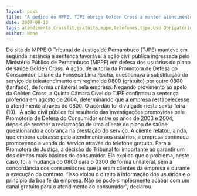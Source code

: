 ```yaml
---
layout: post
title: "A pedido do MPPE, TJPE obriga Golden Cross a manter atendimento gratuito pelo telefone"
date: 2007-08-10
tags: atendimento,Crossfit,gratuito,mppe,telefones,tjpe,Uso Obrigatório
author: None
---
```

Do site do MPPE
O Tribunal de Justi&ccedil;a de Pernambuco (TJPE) manteve em segunda inst&acirc;ncia a senten&ccedil;a favor&aacute;vel a a&ccedil;&atilde;o civil p&uacute;blica ingressada pelo Minist&eacute;rio P&uacute;blico de Pernambuco (MPPE) em defesa dos usu&aacute;rios do plano de sa&uacute;de Golden Cross.
A a&ccedil;&atilde;o, de autoria da Promotora de Defesa do Consumidor, Liliane da Fons&ecirc;ca Lima Rocha, questionava a substitui&ccedil;&atilde;o do servi&ccedil;o de teleatendimento em regime de 0800 (gratuito) por outro 0300 (tarifado), de forma unilateral pela empresa.
Negando provimento ao apelo da Golden Cross, a Quinta C&acirc;mara C&iacute;vel do TJPE confirmou a senten&ccedil;a proferida em agosto de 2004, determinando que a empresa restabelecesse o atendimento atrav&eacute;s do 0800. O ac&oacute;rd&atilde;o foi divulgado nesta sexta-feira (10).&nbsp;
A a&ccedil;&atilde;o civil p&uacute;blica foi resultado das investiga&ccedil;&otilde;es promovidas pela Promotoria de Defesa do Consumidor entre os anos de 2003 e 2004, depois de receber a reclama&ccedil;&atilde;o de uma cliente do plano de sa&uacute;de questionando a cobran&ccedil;a na presta&ccedil;&atilde;o do servi&ccedil;o. A cliente relatou, ainda, que embora cobrasse pelo atendimento aos usu&aacute;rios, a empresa continuou promovendo a venda do servi&ccedil;o atrav&eacute;s do telefone gratuito.
Para a Promotora de Justi&ccedil;a, a decis&atilde;o do Tribunal foi importante ao garantir um dos direitos mais b&aacute;sicos do consumidor. Ela explica que o problema, neste caso, foi a mudan&ccedil;a do 0800 para o 0300 de forma unilateral, sem a concord&acirc;ncia dos consumidores que j&aacute; eram clientes da empresa e durante a execu&ccedil;&atilde;o do contrato.
&ldquo;Isso violou o direito &agrave; informa&ccedil;&atilde;o dos usu&aacute;rios e o princ&iacute;pio da boa f&eacute; da empresa. N&atilde;o se pode simplesmente acabar com um canal gratuito para o atendimento ao consumidor&rdquo;, declarou. 